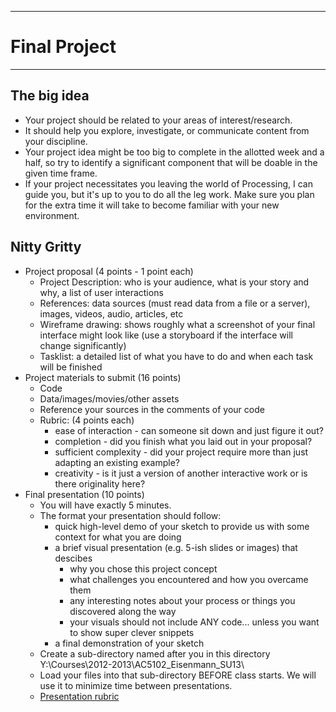--------------------------------
# Final Project
--------------------------------

## The big idea
- Your project should be related to your areas of interest/research.
- It should help you explore, investigate, or communicate content from your discipline.
- Your project idea might be too big to complete in the allotted week and a half, so try to identify a significant component that will be doable in the given time frame.
- If your project necessitates you leaving the world of Processing, I can guide you, but it's up to you to do all the leg work.  Make sure you plan for the extra time it will take to become familiar with your new environment.

## Nitty Gritty
- Project proposal (4 points - 1 point each)
	- Project Description: who is your audience, what is your story and why, a list of user interactions
    - References: data sources (must read data from a file or a server), images, videos, audio, articles, etc
    - Wireframe drawing: shows roughly what a screenshot of your final interface might look like (use a storyboard if the interface will change significantly)
    - Tasklist: a detailed list of what you have to do and when each task will be finished
- Project materials to submit (16 points)
	- Code
	- Data/images/movies/other assets
	- Reference your sources in the comments of your code
	- Rubric: (4 points each)
		- ease of interaction - can someone sit down and just figure it out?
		- completion - did you finish what you laid out in your proposal?
		- sufficient complexity - did your project require more than just adapting an existing example?
		- creativity - is it just a version of another interactive work or is there originality here?
- Final presentation (10 points)
	- You will have exactly 5 minutes.
	- The format your presentation should follow:
		- quick high-level demo of your sketch to provide us with some context for what you are doing
		- a brief visual presentation (e.g. 5-ish slides or images) that descibes
			- why you chose this project concept
			- what challenges you encountered and how you overcame them
			- any interesting notes about your process or things you discovered along the way
			- your visuals should not include ANY code... unless you want to show super clever snippets
		- a final demonstration of your sketch
	- Create a sub-directory named after you in this directory Y:\Courses\2012-2013\AC5102_Eisenmann_SU13\
	- Load your files into that sub-directory BEFORE class starts.  We will use it to minimize time between presentations.
	- [Presentation rubric](pcad.py?page=18-final/PresentationRubric.pdf)
